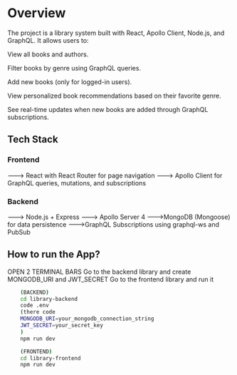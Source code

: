 # Overview

The project is a library system built with React, Apollo Client, Node.js, and GraphQL.
It allows users to:

View all books and authors.

Filter books by genre using GraphQL queries.

Add new books (only for logged-in users).

View personalized book recommendations based on their favorite genre.

See real-time updates when new books are added through GraphQL subscriptions.

## Tech Stack

### Frontend

---> React with React Router for page navigation
---> Apollo Client for GraphQL queries, mutations, and subscriptions

### Backend
---> Node.js + Express
---> Apollo Server 4
--->MongoDB (Mongoose) for data persistence
--->GraphQL Subscriptions using graphql-ws and PubSub

## How to run the App? 
OPEN 2 TERMINAL BARS
Go to the backend library and create MONGODB_URI and JWT_SECRET
Go to the frontend library and run it

```bash 
    (BACKEND)
    cd library-backend 
    code .env
    (there code
    MONGODB_URI=your_mongodb_connection_string
    JWT_SECRET=your_secret_key
    )
    npm run dev

    (FRONTEND)
    cd library-frontend 
    npm run dev
```
